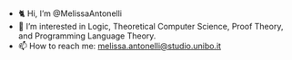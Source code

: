 - 🐈 Hi, I’m @MelissaAntonelli
- 👀 I’m interested in Logic, Theoretical Computer Science, Proof Theory, and Programming Language Theory.
- 📫 How to reach me: melissa.antonelli@studio.unibo.it

<!---
MelissaAntonelli/MelissaAntonelli is a ✨ special ✨ repository because its `README.md` (this file) appears on your GitHub profile.
You can click the Preview link to take a look at your changes.
--->
